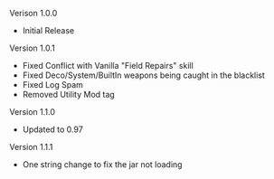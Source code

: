 Verison 1.0.0
- Initial Release

Version 1.0.1
- Fixed Conflict with Vanilla "Field Repairs" skill
- Fixed Deco/System/BuiltIn weapons being caught in the blacklist
- Fixed Log Spam
- Removed Utility Mod tag

Version 1.1.0
- Updated to 0.97

Version 1.1.1
- One string change to fix the jar not loading 
